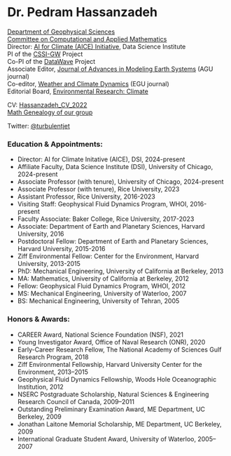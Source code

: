 # Dr. Pedram Hassanzadeh

[Department of Geophysical Sciences](https://geosci.uchicago.edu/people/pedram-hassanzadeh/)  
[Committee on Computational and Applied Mathematics](https://cam.uchicago.edu/people/profile/pedram-hassanzadeh/)  
Director: [AI for Climate (AICE) Initiative](https://datascience.uchicago.edu/research/aice-ai-for-climate/), Data Science Institute  
PI of the [CSSI-GW](https://cssi-gws.github.io/index.html) Project  
Co-PI of the [DataWave](https://datawaveproject.github.io/) Project  
Associate Editor, [Journal of Advances in Modeling Earth Systems](https://agupubs.onlinelibrary.wiley.com/journal/19422466) (AGU journal)  
Co-editor, [Weather and Climate Dynamics](https://www.weather-climate-dynamics.net/) (EGU journal)  
Editorial Board, [Environmental Research: Climate](https://publishingsupport.iopscience.iop.org/journals/environmental-research-climate/about-environmental-research-climate/)  
  
CV: [Hassanzadeh_CV_2022](https://pedram.rice.edu/files/2023/03/Hassanzadeh_CV_2022.pdf)  
[Math Genealogy of our group](https://www.genealogy.math.ndsu.nodak.edu/id.php?id=173328)  
  

Twitter: [@turbulentjet](https://twitter.com/turbulentjet)  

### Education & Appointments:
 - Director: AI for Climate Initative (AICE), DSI, 2024-present
 - Affiliate Faculty, Data Science Institute (DSI), University of Chicago, 2024-present
 - Associate Professor (with tenure), University of Chicago, 2024-present
 - Associate Professor (with tenure), Rice University, 2023
 - Assistant Professor, Rice University, 2016-2023
 - Visiting Staff: Geophysical Fluid Dynamics Program, WHOI, 2016-present
 - Faculty Associate: Baker College, Rice University, 2017-2023
 - Associate: Department of Earth and Planetary Sciences, Harvard University, 2016
 - Postdoctoral Fellow: Department of Earth and Planetary Sciences, Harvard University, 2015-2016
 - Ziff Environmental Fellow: Center for the Environment, Harvard University, 2013-2015
 - PhD: Mechanical Engineering, University of California at Berkeley, 2013
 - MA: Mathematics, University of California at Berkeley, 2012
 - Fellow: Geophysical Fluid Dynamics Program, WHOI, 2012
 - MS: Mechanical Engineering, University of Waterloo, 2007
 - BS: Mechanical Engineering, University of Tehran, 2005

### Honors & Awards:
 - CAREER Award, National Science Foundation (NSF), 2021
 - Young Investigator Award, Office of Naval Research (ONR), 2020
 - Early-Career Research Fellow, The National Academy of Sciences Gulf Research Program, 2018
 - Ziff Environmental Fellowship, Harvard University Center for the Environment, 2013–2015
 - Geophysical Fluid Dynamics Fellowship, Woods Hole Oceanographic Institution, 2012
 - NSERC Postgraduate Scholarship, Natural Sciences & Engineering Research Council of Canada, 2009–2011
 - Outstanding Preliminary Examination Award, ME Department, UC Berkeley, 2009
 - Jonathan Laitone Memorial Scholarship, ME Department, UC Berkeley, 2009
 - International Graduate Student Award, University of Waterloo, 2005–2007